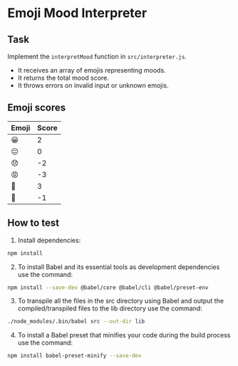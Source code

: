 # Emoji Mood Interpreter

## Task

Implement the `interpretMood` function in `src/interpreter.js`.

- It receives an array of emojis representing moods.
- It returns the total mood score.
- It throws errors on invalid input or unknown emojis.

## Emoji scores

| Emoji | Score |
|-------|-------|
| 😀    | 2     |
| 😐    | 0     |
| 😞    | -2    |
| 😡    | -3    |
| 🤩    | 3     |
| 🫤    | -1    |

## How to test

1. Install dependencies:

```bash
npm install

```

2. To install Babel and its essential tools as development dependencies use the command:

```bash
npm install --save-dev @babel/core @babel/cli @babel/preset-env

```

3. To transpile all the files in the src directory using Babel and output the compiled/transpiled files to the lib directory use the command:

```bash
./node_modules/.bin/babel src --out-dir lib

```

4. To install a Babel preset that minifies your code during the build process use the command:

```bash
npm install babel-preset-minify --save-dev

```


